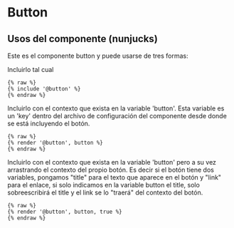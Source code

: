# Button

## Usos del componente (nunjucks)
Este es el componente button y puede usarse de tres formas:

Incluirlo tal cual
```
{% raw %}
{% include '@button' %}
{% endraw %}
```

Incluirlo con el contexto que exista en la variable 'button'. Esta variable es un 'key' dentro del archivo de configuración del componente desde donde se está incluyendo el botón.
```
{% raw %}
{% render '@button', button %}
{% endraw %}
```

Incluirlo con el contexto que exista en la variable 'button' pero a su vez arrastrando el contexto del propio botón. Es decir si el botón tiene dos variables, pongamos "title" para el texto que aparece en el botón y "link" para el enlace, si solo indicamos en la variable button el title, solo sobreescribirá el title y el link se lo "traerá" del contexto del botón.

```
{% raw %}
{% render '@button', button, true %}
{% endraw %}
```

